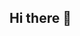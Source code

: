 ## Hi there 👋

<!--
**Oh-rio/Oh-rio** is a ✨ _special_ ✨ repository because its `README.md` (this file) appears on your GitHub profile.

Here are some ideas to get you started:

- 🔭 I'm currently working on making an about section in github
- 🌱 I’m currently learning nothing significant
- 👯 I’m looking to collaborate on making a chocolate cake.
- 🤔 I’m looking for help with programming
- 💬 Ask me about life
- 📫 How to reach me: messenger pigeons
- 😄 Pronouns: he/him
- ⚡ Fun fact: i like tea more than coffee.
-->
